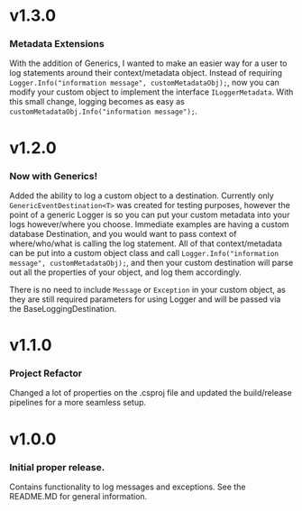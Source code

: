 # v1.3.0
### Metadata Extensions
With the addition of Generics, I wanted to make an easier way for a user to log statements around their context/metadata
object.  Instead of requiring ```Logger.Info("information message", customMetadataObj);```, now you can modify your custom
object to implement the interface ```ILoggerMetadata```.  With this small change, logging becomes as easy as ```customMetadataObj.Info("information message");```.


# v1.2.0
### Now with Generics!
Added the ability to log a custom object to a destination.  Currently only ```GenericEventDestination<T>``` was
created for testing purposes, however the point of a generic Logger is so you can put your custom metadata into 
your logs however/where you choose.  Immediate examples are having a custom database Destination, and you would want
to pass context of where/who/what is calling the log statement.  All of that context/metadata can be put into
a custom object class and call ```Logger.Info("information message", customMetadataObj);```, and then your custom
destination will parse out all the properties of your object, and log them accordingly.

There is no need to include `Message` or `Exception` in your custom object, as they are still required
parameters for using Logger and will be passed via the BaseLoggingDestination.


# v1.1.0
### Project Refactor
Changed a lot of properties on the .csproj file and updated the build/release pipelines for a more seamless setup.


# v1.0.0
### Initial proper release.  
Contains functionality to log messages and exceptions.  See the README.MD for general information.
